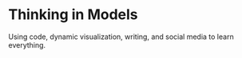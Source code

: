 # Thinking in Models
Using code, dynamic visualization, writing, and social media to learn everything.
